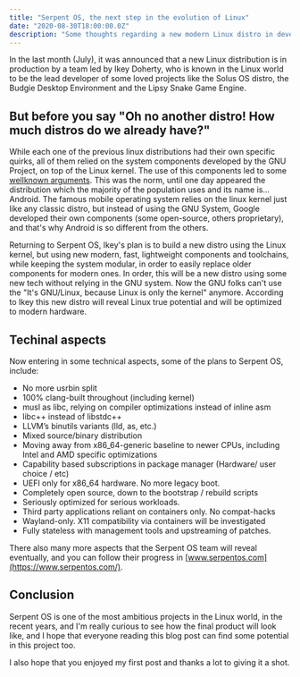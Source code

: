 ```yaml
---
title: "Serpent OS, the next step in the evolution of Linux"
date: "2020-08-30T18:00:00.0Z"
description: "Some thoughts regarding a new modern Linux distro in development"
---
```


In the last month (July), it was announced that a new Linux distribution is in production by a team led by Ikey Doherty, who is known in the Linux world to be the lead developer of some loved projects like the Solus OS distro, the Budgie Desktop Environment and the Lipsy Snake Game Engine.

## But before you say "Oh no another distro! How much distros do we already have?"

While each one of the previous linux distributions had their own specific quirks, all of them relied on the system components developed by the GNU Project, on top of the Linux kernel. The use of this components led to some [wellknown arguments](https://en.wikipedia.org/wiki/GNU/Linux_naming_controversy). This was the norm, until one day appeared the distribution which the majority of the population uses and its name is... Android. The famous mobile operating system relies on the linux kernel just like any classic distro, but instead of using the GNU System, Google developed their own components (some open-source, others proprietary), and that's why Android is so different from the others.

Returning to Serpent OS, Ikey's plan is to build a new distro using the Linux kernel, but using new modern, fast, lightweight components and toolchains, while keeping the system modular, in order to easily replace older components for modern ones. In order, this will be a new distro using some new tech without relying in the GNU system. Now the GNU folks can't use the "It's GNU/Linux, because Linux is only the kernel" anymore. According to Ikey this new distro will reveal Linux true potential and will be optimized to modern hardware.

## Techinal aspects

Now entering in some technical aspects, some of the plans to Serpent OS, include:
* No more usrbin split
* 100% clang-built throughout (including kernel)
* musl as libc, relying on compiler optimizations instead of inline asm
* libc++ instead of libstdc++
* LLVM’s binutils variants (lld, as, etc.)
* Mixed source/binary distribution
* Moving away from x86_64-generic baseline to newer CPUs, including Intel and AMD specific optimizations
* Capability based subscriptions in package manager (Hardware/ user choice / etc)
* UEFI only for x86_64 hardware. No more legacy boot.
* Completely open source, down to the bootstrap / rebuild scripts
* Seriously optimized for serious workloads.
* Third party applications reliant on containers only. No compat-hacks
* Wayland-only. X11 compatibility via containers will be investigated
* Fully stateless with management tools and upstreaming of patches.

There also many more aspects that the Serpent OS team will reveal eventually, and you can follow their progress in [www.serpentos.com](https://www.serpentos.com/).

## Conclusion

Serpent OS is one of the most ambitious projects in the Linux world, in the recent years, and I'm really curious to see how the final product will look like, and I hope that everyone reading this blog post can find some potential in this project too.

I also hope that you enjoyed my first post and thanks a lot to giving it a shot.

